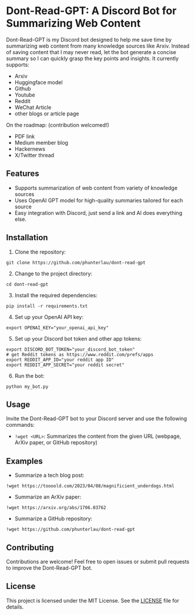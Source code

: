 # Dont-Read-GPT: A Discord Bot for Summarizing Web Content

Dont-Read-GPT is my Discord bot designed to help me save time by summarizing web content from many knowledge sources like Arxiv. Instead of saving content that I may never read, let the bot generate a concise summary so I can quickly grasp the key points and insights. It currently supports:

* Arxiv
* Huggingface model
* Github
* Youtube
* Reddit
* WeChat Article
* other blogs or article page

On the roadmap: (contribution welcomed!)
* PDF link
* Medium member blog
* Hackernews
* X/Twitter thread

## Features

- Supports summarization of web content from variety of knowledge sources
- Uses OpenAI GPT model for high-quality summaries tailored for each source
- Easy integration with Discord, just send a link and AI does everything else.

## Installation

1. Clone the repository:
```
git clone https://github.com/phunterlau/dont-read-gpt
```

2. Change to the project directory:
```
cd dont-read-gpt
```

3. Install the required dependencies:
```
pip install -r requirements.txt
```

4. Set up your OpenAI API key:
```
export OPENAI_KEY="your_openai_api_key"
```

5. Set up your Discord bot token and other app tokens:
```
export DISCORD_BOT_TOKEN="your_discord_bot_token"
# get Reddit tokens as https://www.reddit.com/prefs/apps
export REDDIT_APP_ID="your reddit app ID"
export REDDIT_APP_SECRET="your reddit secret"
```

6. Run the bot:
```
python my_bot.py
```

## Usage

Invite the Dont-Read-GPT bot to your Discord server and use the following commands:

- `!wget <URL>`: Summarizes the content from the given URL (webpage, ArXiv paper, or GitHub repository)

## Examples

- Summarize a tech blog post:
```
!wget https://toooold.com/2023/04/08/magnificient_underdogs.html
```

- Summarize an ArXiv paper:
```
!wget https://arxiv.org/abs/1706.03762
```

- Summarize a GitHub repository:
```
!wget https://github.com/phunterlau/dont-read-gpt
```

## Contributing

Contributions are welcome! Feel free to open issues or submit pull requests to improve the Dont-Read-GPT bot.

## License

This project is licensed under the MIT License. See the [LICENSE](LICENSE) file for details.
